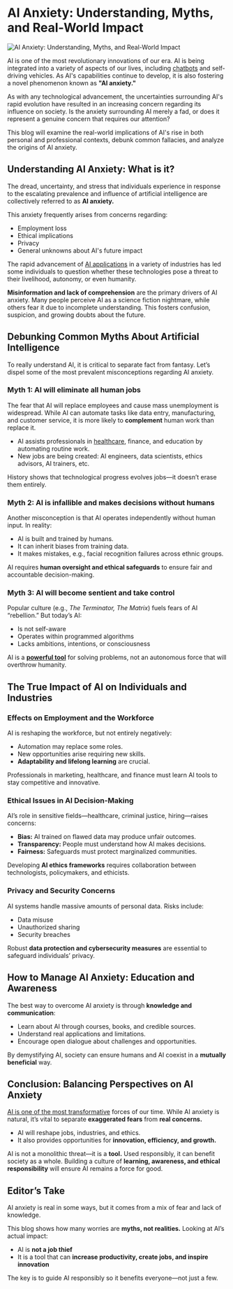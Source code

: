 # AI Anxiety: Understanding, Myths, and Real-World Impact

![AI Anxiety: Understanding, Myths, and Real-World Impact](https://admin.groupify.ai/assets/65969fe7-2851-43a1-a15e-2af37f331911)

AI is one of the most revolutionary innovations of our era. AI is being integrated into a variety of aspects of our lives, including [chatbots](https://groupify.ai/ai-text-generators) and self-driving vehicles. As AI's capabilities continue to develop, it is also fostering a novel phenomenon known as **"AI anxiety."**  

As with any technological advancement, the uncertainties surrounding AI's rapid evolution have resulted in an increasing concern regarding its influence on society. Is the anxiety surrounding AI merely a fad, or does it represent a genuine concern that requires our attention?  

This blog will examine the real-world implications of AI's rise in both personal and professional contexts, debunk common fallacies, and analyze the origins of AI anxiety.

## Understanding AI Anxiety: What is it?

The dread, uncertainty, and stress that individuals experience in response to the escalating prevalence and influence of artificial intelligence are collectively referred to as **AI anxiety.**  

This anxiety frequently arises from concerns regarding:

- Employment loss  
- Ethical implications  
- Privacy  
- General unknowns about AI's future impact  

The rapid advancement of [AI applications](https://groupify.ai/free-ai-tools) in a variety of industries has led some individuals to question whether these technologies pose a threat to their livelihood, autonomy, or even humanity.

**Misinformation and lack of comprehension** are the primary drivers of AI anxiety. Many people perceive AI as a science fiction nightmare, while others fear it due to incomplete understanding. This fosters confusion, suspicion, and growing doubts about the future.


## Debunking Common Myths About Artificial Intelligence

To really understand AI, it is critical to separate fact from fantasy. Let’s dispel some of the most prevalent misconceptions regarding AI anxiety.

### Myth 1: AI will eliminate all human jobs

The fear that AI will replace employees and cause mass unemployment is widespread. While AI can automate tasks like data entry, manufacturing, and customer service, it is more likely to **complement** human work than replace it.  

- AI assists professionals in [healthcare](https://groupify.ai/ai-tools-used-in-fitness-health), finance, and education by automating routine work.  
- New jobs are being created: AI engineers, data scientists, ethics advisors, AI trainers, etc.  

History shows that technological progress evolves jobs—it doesn’t erase them entirely.


### Myth 2: AI is infallible and makes decisions without humans

Another misconception is that AI operates independently without human input. In reality:

- AI is built and trained by humans.  
- It can inherit biases from training data.  
- It makes mistakes, e.g., facial recognition failures across ethnic groups.  

AI requires **human oversight and ethical safeguards** to ensure fair and accountable decision-making.


### Myth 3: AI will become sentient and take control

Popular culture (e.g., *The Terminator, The Matrix*) fuels fears of AI “rebellion.” But today’s AI:

- Is not self-aware  
- Operates within programmed algorithms  
- Lacks ambitions, intentions, or consciousness  

AI is a [**powerful tool**](https://groupify.ai/multimodal-ai-tools) for solving problems, not an autonomous force that will overthrow humanity.


## The True Impact of AI on Individuals and Industries

### Effects on Employment and the Workforce

AI is reshaping the workforce, but not entirely negatively:

- Automation may replace some roles.  
- New opportunities arise requiring new skills.  
- **Adaptability and lifelong learning** are crucial.  

Professionals in marketing, healthcare, and finance must learn AI tools to stay competitive and innovative.


### Ethical Issues in AI Decision-Making

AI’s role in sensitive fields—healthcare, criminal justice, hiring—raises concerns:

- **Bias:** AI trained on flawed data may produce unfair outcomes.  
- **Transparency:** People must understand how AI makes decisions.  
- **Fairness:** Safeguards must protect marginalized communities.  

Developing **AI ethics frameworks** requires collaboration between technologists, policymakers, and ethicists.


### Privacy and Security Concerns

AI systems handle massive amounts of personal data. Risks include:

- Data misuse  
- Unauthorized sharing  
- Security breaches  

Robust **data protection and cybersecurity measures** are essential to safeguard individuals’ privacy.


## How to Manage AI Anxiety: Education and Awareness

The best way to overcome AI anxiety is through **knowledge and communication**:

- Learn about AI through courses, books, and credible sources.  
- Understand real applications and limitations.  
- Encourage open dialogue about challenges and opportunities.  

By demystifying AI, society can ensure humans and AI coexist in a **mutually beneficial** way.


## Conclusion: Balancing Perspectives on AI Anxiety

[AI is one of the most transformative](https://www.sciencedirect.com/science/article/pii/S0016328721001932) forces of our time. While AI anxiety is natural, it’s vital to separate **exaggerated fears** from **real concerns.**

- AI will reshape jobs, industries, and ethics.  
- It also provides opportunities for **innovation, efficiency, and growth.**  

AI is not a monolithic threat—it is a **tool.** Used responsibly, it can benefit society as a whole. Building a culture of **learning, awareness, and ethical responsibility** will ensure AI remains a force for good.

## Editor’s Take

AI anxiety is real in some ways, but it comes from a mix of fear and lack of knowledge.  

This blog shows how many worries are **myths, not realities.** Looking at AI’s actual impact:

- AI is **not a job thief**  
- It is a tool that can **increase productivity, create jobs, and inspire innovation**  

The key is to guide AI responsibly so it benefits everyone—not just a few.

